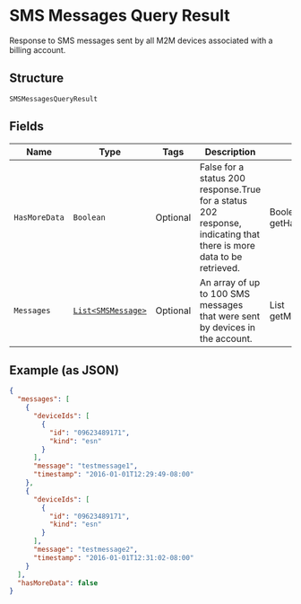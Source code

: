
# SMS Messages Query Result

Response to SMS messages sent by all M2M devices associated with a billing account.

## Structure

`SMSMessagesQueryResult`

## Fields

| Name | Type | Tags | Description | Getter | Setter |
|  --- | --- | --- | --- | --- | --- |
| `HasMoreData` | `Boolean` | Optional | False for a status 200 response.True for a status 202 response, indicating that there is more data to be retrieved. | Boolean getHasMoreData() | setHasMoreData(Boolean hasMoreData) |
| `Messages` | [`List<SMSMessage>`](../../doc/models/sms-message.md) | Optional | An array of up to 100 SMS messages that were sent by devices in the account. | List<SMSMessage> getMessages() | setMessages(List<SMSMessage> messages) |

## Example (as JSON)

```json
{
  "messages": [
    {
      "deviceIds": [
        {
          "id": "09623489171",
          "kind": "esn"
        }
      ],
      "message": "testmessage1",
      "timestamp": "2016-01-01T12:29:49-08:00"
    },
    {
      "deviceIds": [
        {
          "id": "09623489171",
          "kind": "esn"
        }
      ],
      "message": "testmessage2",
      "timestamp": "2016-01-01T12:31:02-08:00"
    }
  ],
  "hasMoreData": false
}
```

